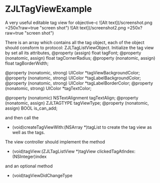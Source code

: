 # ZJLTagViewExample
A very useful editable tag view for objective-c
![Alt text](/screenshot.png =250x?raw=true "screen shot")
![Alt text](/screenshot2.png =250x?raw=true "screen shot")

There is an array which contains all the tag object, each of the object should consform to protocol: ZJLTagListViewObject.
Initialize the tag view by set all its attributes,
@property (assign) float tagFont;
@property (nonatomic, assign) float tagCornerRadius;
@property (nonatomic, assign) float tagBorderWidth;

@property (nonatomic, strong) UIColor *tagViewBackgroundColor;
@property (nonatomic, strong) UIColor *tagLabelBackgroundColor;
@property (nonatomic, strong) UIColor *tagLabelBorderColor;
@property (nonatomic, strong) UIColor *tagTextColor;

@property (nonatomic) NSTextAlignment tagTextAlign;
@property (nonatomic, assign) ZJLTAGTYPE tagViewType;
@property (nonatomic, assign) BOOL is_can_add;

and then call the 
- (void)createTagViewWith:(NSArray *)tagList
to create the tag view as well as the tags.

The view controller should implement the method
- (void)tagView:(ZJLTagListView *)tagView clickedTagAtIndex:(NSInteger)index

and an optional method
- (void)tagViewDidChangeType



